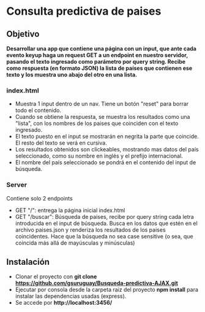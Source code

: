 # Consulta predictiva de paises

## Objetivo

**Desarrollar una app que contiene una página con un input, que ante cada evento keyup haga un request GET a un endpoint en nuestro servidor, pasando el texto ingresado como parámetro por query string. Recibe como respuesta (en formato JSON) la lista de países que contienen ese texto y los muestra uno abajo del otro en una lista.**

### index.html

* Muestra 1 input dentro de un nav. Tiene un botón "reset" para borrar todo el contenido.
* Cuando se obtiene la respuesta, se muestra los resultados como una "lista", con los nombres de los paises que coinciden con el texto ingresado.
* El texto puesto en el input se mostrarán en negrita la parte que coincide. El resto del texto se verá en cursiva.
* Los resultados obtenidos son clickeables, mostrando mas datos del país seleccionado, como su nombre en inglés y el prefijo internacional. 
* El nombre del país seleccionado se pondrá en el contenido del input de búsqueda.

### Server

Contiene solo 2 endpoints

* GET "/": entrega la página inicial index.html
* GET "/buscar": Búsqueda de paises, recibe por query string cada letra introducida en el input de búsqueda. Busca en los datos que estén en el archivo paises.json y renderiza los resultados de los paises coincidentes. Hace que la búsqueda no sea case sensitive (o sea, que coincida más allá de mayúsculas y minúsculas)

## Instalación
* Clonar el proyecto con **git clone https://github.com/gsuruguay/Busqueda-predictiva-AJAX.git**
* Ejecutar por consola desde la carpeta raiz del proyecto **npm install** para instalar las dependencias usadas (express).
* Se accede por **http://localhost:3456/**
